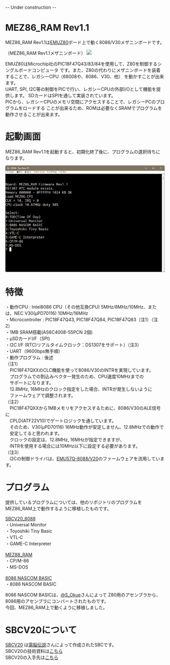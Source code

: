 -- Under construction --
# MEZ86_RAM Rev1.1

MEZ86_RAM Rev1.1は[EMUZ80](https://vintagechips.wordpress.com/2022/03/05/emuz80_reference/)ボード上で動く8086/V30メザニンボードです。



（MEZ86_RAM Rev1.1メザニンボード）
![](photos/DSC_0018-1.png)<br>



EMUZ80はMicrochip社のPIC18F47Q43/83/84を使用して、Z80を制御するシングルボードコンピュータ
です。また、Z80の代わりにメザニンボードを装着することで、レガシーCPU（68008や、8086、V30、他）
を動かすことが出来ます。<br>
UART, SPI, I2C等の制御をPICで行い、レガシーCPUの外部I/Oとして機能を提供します。
SDカードはSPIを通して実装されています。<br>
PICから、レガシーCPUのメモリ空間にアクセスすることで、レガシーPCのプログラムをロードする
ことが出来るため、ROMは必要なくSRAMでプログラムを動作させることが出来ます。


# 起動画面
MEZ86_RAM Rev1.1を起動すると、初期化終了後に、プログラムの選択待ちになります。

![](photos/opening.png)<br>

# 特徴
・動作CPU : Intel8086 CPU（その他互換CPU) 5MHz/8MHz/10MHz、または、NEC V30(μPD70116) 10MHz/16MHz<br>
・Microcontroller : PIC18F47Q43, PIC18F47Q84, PIC18F47Q83（注1）（注2）<br>
・1MB SRAM搭載(AS6C4008-55PCN 2個)<br>
・μSDカードI/F（SPI)<br>
・I2C I/F (RTC)リアルタイムクロック：DS1307をサポート）（注3）<br>
・UART（9600bps無手順）<br>
・動作プログラム : 後述<br>
（注1）<br>
　PIC18F47QXXのCLC機能を使って8086/V30のINTRを実現しています。<br>
　プログラムでの割込みベクター発生のため、CPU速度10MHzまでの<br>
　サポートになります。<br>
　12.8MHz, 16MHzのクロック指定をした場合、INTRが発生しないように<br>
　ファームウェアで調整されます。<br>
（注2）<br>
　PIC18F47QXXから1MBメモリをアクセスするために、8086/V30のALE信号に<br>
　CPLD(ATF22V10)でゲートロジックを通しています。<br>
　そのため、V30(μPD70116) 16MHz動作が安定しません。12.8MHzでの動作で<br>
　安定してると思われます。<br>
　クロックの設定は、12.8MHz, 16MHzが指定できますが、<br>
　INTRを使用する場合には10MHz以下に設定する必要があります。<br>
（注3）<br>
　I2Cの制御ドライバは、[EMU57Q-8088/V20](https://github.com/akih-san/EMU57Q-Rrv2.1_CPM_MSDOS)のファームウェアを流用しています。<br>

# プログラム
提供しているプログラムについては、他のリポジトリのプログラムをMEZ86_RAM上で動作するように移植したものです。<br>

[SBCV20_8088](https://github.com/akih-san/SBCV20_8088/tree/main)<br>
 ・Universal Monitor<br>
 ・Toyoshiki Tiny Basic<br>
 ・VTL-C<br>
 ・GAME-C Interpreter<br>
<br>
[MEZ88_RAM](https://github.com/akih-san/MEZ88_RAM)<br>
 ・CP/M-86<br>
 ・MS-DOS<br>
<br>
[8086 NASCOM BASIC](https://github.com/satoshiokue/8086_NASCOM_BASIC)<br>
 ・8086 NASCOM BASIC<br>

8086 NASCOM BASICは、[@S_Okue](https://github.com/satoshiokue)さんによって
Z80用のアセンブラから、8086用のアセンブラにコンバートされたものです。<br>
今回、MEZ86_RAM上で動くように移植しました。<br>






# SBCV20について
[SBCV20](https://vintagechips.wordpress.com/category/8088-v20/)
は[電脳伝説](https://vintagechips.wordpress.com/)さんによって作成されたSBCです。<br>
SBCV20の技術資料は[こちら](http://www.amy.hi-ho.ne.jp/officetetsu/storage/sbcv20_techdata.pdf)<br>
SBCV20の入手先は[こちら](https://store.shopping.yahoo.co.jp/orangepicoshop/pico-a-037.html)<br>

